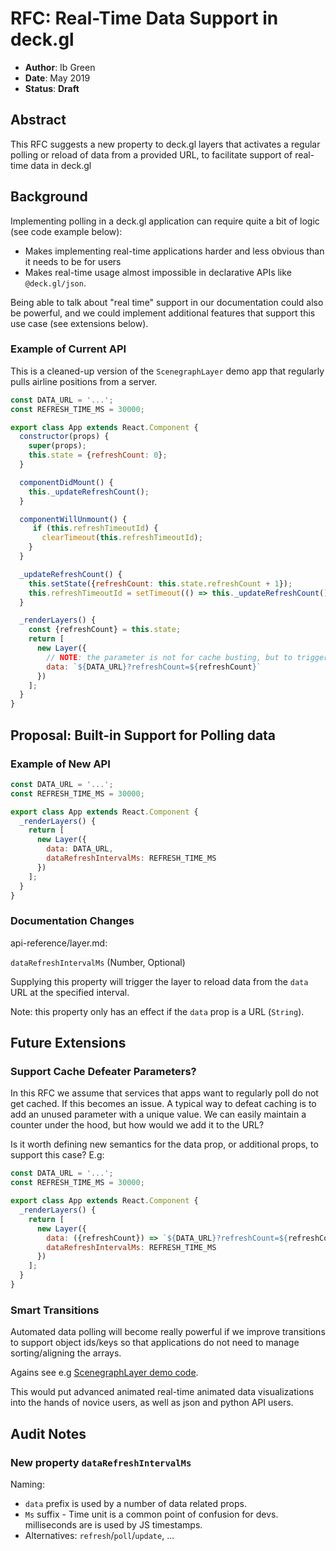 # RFC: Real-Time Data Support in deck.gl

* **Author**: Ib Green
* **Date**: May 2019
* **Status**: **Draft**

## Abstract

This RFC suggests a new property to deck.gl layers that activates a regular polling or reload of data from a provided URL, to facilitate support of real-time data in deck.gl

## Background

Implementing polling in a deck.gl application can require quite a bit of logic (see code example below):
- Makes implementing real-time applications harder and less obvious than it needs to be for users
- Makes real-time usage almost impossible in declarative APIs like `@deck.gl/json`.

Being able to talk about "real time" support in our documentation could also be powerful, and we could implement additional features that support this use case (see extensions below).

### Example of Current API

This is a cleaned-up version of the `ScenegraphLayer` demo app that regularly pulls airline positions from a server.

```js
const DATA_URL = '...';
const REFRESH_TIME_MS = 30000;

export class App extends React.Component {
  constructor(props) {
    super(props);
    this.state = {refreshCount: 0};
  }

  componentDidMount() {
    this._updateRefreshCount();
  }

  componentWillUnmount() {
     if (this.refreshTimeoutId) {
       clearTimeout(this.refreshTimeoutId);
    }
  }

  _updateRefreshCount() {
    this.setState({refreshCount: this.state.refreshCount + 1});
    this.refreshTimeoutId = setTimeout(() => this._updateRefreshCount(), REFRESH_TIME_MS);
  }

  _renderLayers() {
    const {refreshCount} = this.state;
    return [
      new Layer({
        // NOTE: the parameter is not for cache busting, but to trigger the diff engine to reload
        data: `${DATA_URL}?refreshCount=${refreshCount}`
      })
    ];
  }
}
```

## Proposal: Built-in Support for Polling data

### Example of New API

```js
const DATA_URL = '...';
const REFRESH_TIME_MS = 30000;

export class App extends React.Component {
  _renderLayers() {
    return [
      new Layer({
        data: DATA_URL,
        dataRefreshIntervalMs: REFRESH_TIME_MS
      })
    ];
  }
}
```

### Documentation Changes

api-reference/layer.md:

`dataRefreshIntervalMs` (Number, Optional)

Supplying this property will trigger the layer to reload data from the `data` URL at the specified interval.

Note: this property only has an effect if the `data` prop is a URL (`String`).

## Future Extensions

### Support Cache Defeater Parameters?

In this RFC we assume that services that apps want to regularly poll do not get cached. If this becomes an issue. A typical way to defeat caching is to add an unused parameter with a unique value. We can easily maintain a counter under the hood, but how would we add it to the URL?

Is it worth defining new semantics for the data prop, or additional props, to support this case? E.g:

```js
const DATA_URL = '...';
const REFRESH_TIME_MS = 30000;

export class App extends React.Component {
  _renderLayers() {
    return [
      new Layer({
        data: ({refreshCount}) => `${DATA_URL}?refreshCount=${refreshCount}`,
        dataRefreshIntervalMs: REFRESH_TIME_MS
      })
    ];
  }
}
```

### Smart Transitions

Automated data polling will become really powerful if we improve transitions to support object ids/keys so that applications do not need to manage sorting/aligning the arrays.

Agains see e.g [ScenegraphLayer demo code](https://github.com/uber/deck.gl/blob/master/examples/website/scenegraph-layer/app.js#L64).

This would put advanced animated real-time animated data visualizations into the hands of novice users, as well as json and python API users.

## Audit Notes

### New property `dataRefreshIntervalMs`

Naming:
- `data` prefix is used by a number of data related props.
- `Ms` suffix - Time unit is a common point of confusion for devs. milliseconds are is used by JS timestamps.
- Alternatives: `refresh`/`poll`/`update`, ...
